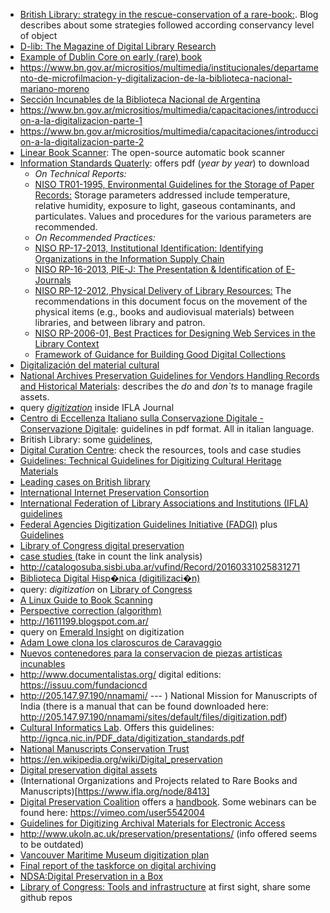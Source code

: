 * [British Library: strategy in the rescue-conservation of a rare-book:](http://britishlibrary.typepad.co.uk/collectioncare/). Blog describes about some strategies followed according conservancy level of object
* [D-lib: The Magazine of Digital Library Research](http://www.dlib.org/dlib.html)
* [Example of Dublin Core on early (rare) book](http://trapalanda.bn.gov.ar/jspui/handle/123456789/1524)
* https://www.bn.gov.ar/micrositios/multimedia/institucionales/departamento-de-microfilmacion-y-digitalizacion-de-la-biblioteca-nacional-mariano-moreno
* [Sección Incunables de la Biblioteca Nacional de Argentina](http://trapalanda.bn.gov.ar/jspui/handle/123456789/55)
* https://www.bn.gov.ar/micrositios/multimedia/capacitaciones/introduccion-a-la-digitalizacion-parte-1
* https://www.bn.gov.ar/micrositios/multimedia/capacitaciones/introduccion-a-la-digitalizacion-parte-2
* [Linear Book Scanner](http://linearbookscanner.org/): The open-source automatic book scanner
* [Information Standards Quaterly](http://www.niso.org/publications/isq/): offers pdf (_year by year_) to download
     * _On Technical Reports:_ 
	 * [NISO TR01-1995, Environmental Guidelines for the Storage of Paper Records:](http://www.niso.org/publications/tr/tr01.pdf) Storage parameters addressed include temperature, relative humidity, exposure to light, gaseous contaminants, and particulates. Values and procedures for the various parameters are recommended.
	 * _On Recommended Practices:_
	 * [NISO RP-17-2013, Institutional Identification: Identifying Organizations in the Information Supply Chain](http://www.niso.org/publications/rp/rp-17-2013/)
	 * [NISO RP-16-2013, PIE-J: The Presentation & Identification of E-Journals](http://www.niso.org/publications/rp/rp-16-2013/)
	 * [NISO RP-12-2012, Physical Delivery of Library Resources:](http://www.niso.org/apps/org/workgroup/physdel/download.php/7932/NISO%20RP-12-2012%2C%20Physical%20Delivery%20of%20Library%20Resources) The recommendations in this document focus on the movement of the physical items (e.g., books and audiovisual materials) between libraries, and between library and patron.
	 * [NISO RP-2006-01, Best Practices for Designing Web Services in the Library Context](http://www.niso.org/publications/rp/rp-2006-01.pdf)
	 * [Framework of Guidance for Building Good Digital Collections](http://www.niso.org/publications/rp/framework3.pdf)
* [Digitalización del material cultural](http://www.bne.es/es/Inicio/Perfiles/Bibliotecarios/Informes/DigitalizacionMaterialCultural/index.html)
* [National Archives Preservation Guidelines for Vendors Handling Records and Historical Materials](https://www.archives.gov/preservation/technical/vendor-training.html): describes the _do_ and _don`ts_ to manage fragile assets. 
* query [_digitization_](https://www.ifla.org/search/node/digitization) inside IFLA Journal
* [Centro di Eccellenza Italiano sulla Conservazione Digitale - Conservazione Digitale](http://www.conservazionedigitale.org/wp/normativa-italiana/conservazione-digitale/): guidelines in pdf format. All in italian language.
* British Library: some [guidelines](http://www.bl.uk/aboutus/stratpolprog/collectioncare/conservetreat/contracts.html), 
* [Digital Curation Centre](http://www.dcc.ac.uk/): check the resources, tools and case studies
* [Guidelines: Technical Guidelines for Digitizing Cultural Heritage Materials](http://www.digitizationguidelines.gov/guidelines/digitize-technical.html)
* [Leading cases on British library](https://www.bl.uk/digitisation-services)
* [International Internet Preservation Consortion](http://netpreserve.org/)
* [International Federation of Library Associations and Institutions (IFLA) guidelines](https://www.ifla.org/node/8750)
* [Federal Agencies Digitization Guidelines Initiative (FADGI)](http://www.digitizationguidelines.gov/) plus [Guidelines](http://www.digitizationguidelines.gov/guidelines/)
* [Library of Congress digital preservation](http://www.digitalpreservation.gov/)
* [case studies ](http://netpreserve.org/web-archiving/case-studies/)(take in count the link analysis)
* http://catalogosuba.sisbi.uba.ar/vufind/Record/20160331025831271
* [Biblioteca Digital Hisp�nica (digitilizaci�n)](http://www.bne.es/es/Catalogos/BibliotecaDigitalHispanica/Acercade/#)
* query: _digitization_ on [Library of Congress](https://www.loc.gov/search/?in=&q=digitization&new=true)
* [A Linux Guide to Book Scanning](https://natecraun.net/articles/linux-guide-to-book-scanning.html)
* [Perspective correction (algorithm)](https://mzucker.github.io/2016/10/11/unprojecting-text-with-ellipses.html)
* http://1611199.blogspot.com.ar/
* query on [Emerald Insight](http://www.emeraldinsight.com/action/doSearch?AllField=digitization&content=articlesChapters) on digitization
* [Adam Lowe clona los claroscuros de Caravaggio](https://elpais.com/diario/2009/10/08/ciberpais/1254968672_850215.html)
* [Nuevos contenedores para la conservacion de piezas artisticas incunables](http://argentinainvestiga.edu.ar/infouniversidades/2.6/listado/noticia.php?titulo=nuevos_contenedores_para_la_conservacion_de_piezas_artisticas_incunables&id=1071)
* http://www.documentalistas.org/    digital editions: https://issuu.com/fundacioncd
* http://205.147.97.190/nnamami/  --- ) National Mission for Manuscripts of India (there is a manual that can be found downloaded here: http://205.147.97.190/nnamami/sites/default/files/digitization.pdf)
* [Cultural Informatics Lab](http://ignca.nic.in/mmd_body.htm). Offers this guidelines: http://ignca.nic.in/PDF_data/digitization_standards.pdf
* [National Manuscripts Conservation Trust](http://www.nmct.co.uk/)
* https://en.wikipedia.org/wiki/Digital_preservation
* [Digital preservation digital assets](https://issuu.com/marvinsunderground/stacks/bac2f6b72d614c58b3856e72274a7d47)
* (International Organizations and Projects related to Rare Books and Manuscripts)[https://www.ifla.org/node/8413]
* [Digital Preservation Coalition](http://www.dpconline.org/) offers a [handbook](http://dpconline.org/handbook). Some webinars can be found here: https://vimeo.com/user5542004
* [Guidelines for Digitizing Archival Materials for Electronic Access](https://www.archives.gov/preservation/technical/guidelines.html)
* http://www.ukoln.ac.uk/preservation/presentations/ (info offered seems to be outdated)
* [Vancouver Maritime Museum digitization plan](https://issuu.com/vanmaritime/docs/vmm_digitization_plan_2015)
* [Final report of the taskforce on digital archiving](https://www.clir.org/pubs/reports/pub63watersgarrett.pdf)
* [NDSA:Digital Preservation in a Box](https://wiki.diglib.org/NDSA:Digital_Preservation_in_a_Box)
* [Library of Congress: Tools and infrastructure](http://blogs.loc.gov/thesignal/category/tools-and-infrastructure/) at first sight, share some github repos